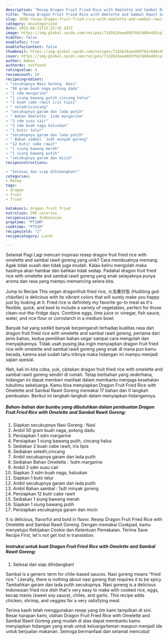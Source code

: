 ```yaml
---
description: "Resep Dragon Fruit Fried Rice with Omelette and Sambal Rawit Goreng yang Enak, Enak"
title: "Resep Dragon Fruit Fried Rice with Omelette and Sambal Rawit Goreng yang Enak, Enak"
slug: 2036-resep-dragon-fruit-fried-rice-with-omelette-and-sambal-rawit-goreng-yang-enak-enak
category: Uncategorized
date: 2022-08-21T15:23:55.247Z
image: https://img-global.cpcdn.com/recipes/71d2624aae605f6d/680x482cq70/dragon-fruit-fried-rice-with-omelette-and-sambal-rawit-goreng-foto-resep-utama.jpg
hideToc: false
enableToc: true
enableTocContent: false
thumbnail: https://img-global.cpcdn.com/recipes/71d2624aae605f6d/680x482cq70/dragon-fruit-fried-rice-with-omelette-and-sambal-rawit-goreng-foto-resep-utama.jpg
cover: https://img-global.cpcdn.com/recipes/71d2624aae605f6d/680x482cq70/dragon-fruit-fried-rice-with-omelette-and-sambal-rawit-goreng-foto-resep-utama.jpg
author: Admin
authorAv: notfound
ratingvalue: 4
reviewcount: 20
recipeingredient:
- "secukupnya Nasi Goreng  Nasi"
- "50 gram buah naga potong dadu"
- "1 sdm margarine"
- "1 siung bawang putih cincang halus"
- "2 buah cabe rawit iris tipis"
- " seledricincang"
- "secukupnya garam dan lada putih"
- " Bahan Omelette  1sdm margarine"
- "3 sdm susu cair"
- "3 sdm buah naga haluskan"
- "1 butir telur"
- "secukupnya garam dan lada putih"
- " Bahan sambal  1sdt minyak goreng"
- "12 butir cabe rawit"
- "1 siung bawang merah"
- "1 siung bawang putih"
- "secukupnya garam dan micin"
recipeinstructions:

- "Selesai dan siap dihidangkan!"
categories:
- Resep
tags:
- dragon
- fruit
- fried

katakunci: dragon fruit fried 
nutrition: 295 calories
recipecuisine: Indonesian
preptime: "PT18M"
cooktime: "PT51M"
recipeyield: "2"
recipecategory: Lunch

---
```



Selamat Pagi Lagi mencari inspirasi resep dragon fruit fried rice with omelette and sambal rawit goreng yang unik? Cara membuatnya memang Agak tidak susah dan tidak juga mudah. Kalau keliru mengolah maka hasilnya akan hambar dan bahkan tidak sedap. Padahal dragon fruit fried rice with omelette and sambal rawit goreng yang enak selayaknya punya aroma dan rasa yang mampu memancing selera kita.


Jump to Recipe This vegan dragonfruit fried rice, 火龙果炒饭 (Huǒlóng guǒ chǎofàn) is delicious with its vibrant colors that will surely make you happy just by looking at it. Fried rice is definitely my favorite go-to meal as it&#39;s flexible, quick, and best to include a variety of vegetables, perfect for those clean-out-the-fridge days. Combine eggs, lime juice or vinegar, fish sauce, water, and rice flour or cornstarch in a medium bowl.

Banyak hal yang sedikit banyak berpengaruh terhadap kualitas rasa dari dragon fruit fried rice with omelette and sambal rawit goreng, pertama dari jenis bahan, kedua pemilihan bahan segar sampai cara mengolah dan menyajikannya. Tidak usah pusing jika ingin menyiapkan dragon fruit fried rice with omelette and sambal rawit goreng yang enak di mana pun kamu berada, karena asal sudah tahu triknya maka hidangan ini mampu menjadi sajian spesial.


Nah, kali ini kita coba, yuk, ciptakan dragon fruit fried rice with omelette and sambal rawit goreng sendiri di rumah. Tetap berbahan yang sederhana, hidangan ini dapat memberi manfaat dalam membantu menjaga kesehatan tubuhmu sekeluarga. Kamu bisa menyiapkan Dragon Fruit Fried Rice with Omelette and Sambal Rawit Goreng memakai 17 bahan dan 0 langkah pembuatan. Berikut ini langkah-langkah dalam menyiapkan hidangannya.

<!--inarticleads1-->

##### Bahan-bahan dan bumbu yang dibutuhkan dalam pembuatan Dragon Fruit Fried Rice with Omelette and Sambal Rawit Goreng:

1. Siapkan secukupnya Nasi Goreng : Nasi
1. Ambil 50 gram buah naga, potong dadu
1. Persiapkan 1 sdm margarine
1. Persiapkan 1 siung bawang putih, cincang halus
1. Sediakan 2 buah cabe rawit, iris tipis
1. Sediakan  seledri,cincang
1. Ambil secukupnya garam dan lada putih
1. Sediakan  Bahan Omelette : 1sdm margarine
1. Ambil 3 sdm susu cair
1. Siapkan 3 sdm buah naga, haluskan
1. Siapkan 1 butir telur
1. Ambil secukupnya garam dan lada putih
1. Ambil  Bahan sambal : 1sdt minyak goreng
1. Persiapkan 12 butir cabe rawit
1. Sediakan 1 siung bawang merah
1. Siapkan 1 siung bawang putih
1. Persiapkan secukupnya garam dan micin


It is delicious, flavorful and bold in flavor. Resep Dragon Fruit Fried Rice with Omelette and Sambal Rawit Goreng. Dengan memakai Cookpad, kamu menyetujui Kebijakan Cookie dan Ketentuan Pemakaian. Terima Save Recipe First, let&#39;s not get lost in translation. 

<!--inarticleads2-->

##### Instruksi untuk buat Dragon Fruit Fried Rice with Omelette and Sambal Rawit Goreng:


1. Selesai dan siap dihidangkan!

Sambal is a generic term for chile-based sauces. Nasi goreng means &#34;fried rice.&#34; Literally, there is nothing about nasi goreng that requires it to be spicy. Tambahkan garam dan lada putih secukupnya. Nasi goreng is a delicious Indonesian fried rice dish that&#39;s very easy to make with cooked rice, eggs, kecap manis (sweet soy sauce), chiles, and garlic. This recipe adds chicken, shrimp, and veggies for a very satisfying meal. 

Terima kasih telah menggunakan resep yang tim kami tampilkan di sini. Besar harapan kami, olahan Dragon Fruit Fried Rice with Omelette and Sambal Rawit Goreng yang mudah di atas dapat membantu kamu menyiapkan hidangan yang enak untuk keluarga/teman maupun menjadi ide untuk berjualan makanan. Semoga bermanfaat dan selamat mencoba!
